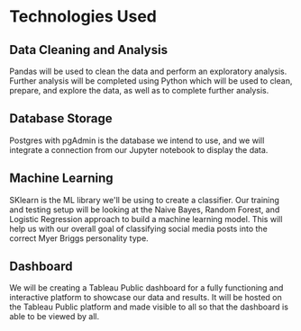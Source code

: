 # Technologies Used
## Data Cleaning and Analysis
Pandas will be used to clean the data and perform an exploratory analysis. Further analysis will be completed using Python which will be used to clean, prepare, and explore the data, as well as to complete further analysis.

## Database Storage
Postgres with pgAdmin is the database we intend to use, and we will integrate a connection from our Jupyter notebook to display the data. 

## Machine Learning
SKlearn is the ML library we'll be using to create a classifier. Our training and testing setup will be looking at the Naive Bayes, Random Forest, and Logistic Regression approach to build a machine learning model. This will help us with our overall goal of classifying social media posts into the correct Myer Briggs personality type.

## Dashboard
We will be creating a Tableau Public dashboard for a fully functioning and interactive platform to showcase our data and results. It will be hosted on the Tableau Public platform and made visible to all so that the dashboard is able to be viewed by all.
